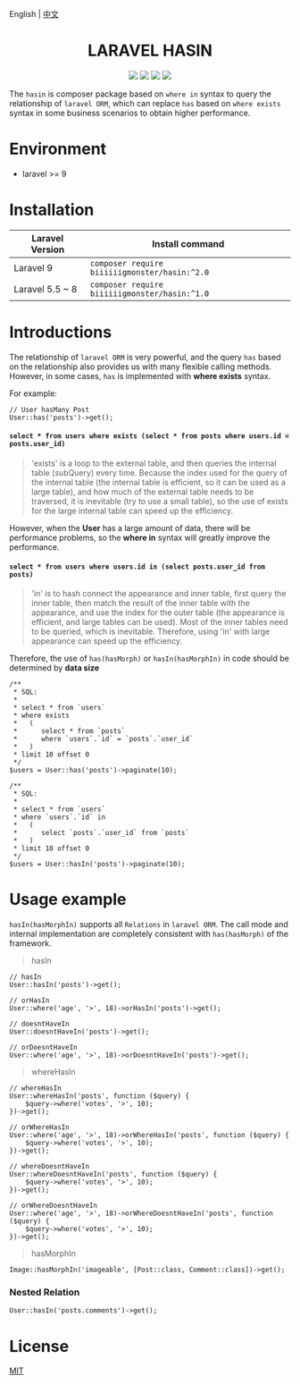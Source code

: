 English | [中文](./README-CN.md)

<div align="center">

# LARAVEL HASIN

<p>
    <a href="https://github.com/biiiiiigmonster/hasin/blob/master/LICENSE"><img src="https://img.shields.io/badge/license-MIT-7389D8.svg?style=flat" ></a>
    <a href="https://github.com/biiiiiigmonster/hasin/releases" ><img src="https://img.shields.io/github/release/biiiiiigmonster/hasin.svg?color=4099DE" /></a> 
    <a href="https://packagist.org/packages/biiiiiigmonster/hasin"><img src="https://img.shields.io/packagist/dt/biiiiiigmonster/hasin.svg?color=" /></a> 
    <a><img src="https://img.shields.io/badge/php-8+-59a9f8.svg?style=flat" /></a> 
</p>

</div>

The `hasin` is composer package based on `where in` syntax to query the relationship of `laravel ORM`, which can replace `has` based on `where exists` syntax in some business scenarios to obtain higher performance.

# Environment

- laravel >= 9


# Installation
| Laravel Version | Install command |
| ---- | ---- |
| Laravel 9 | ``` composer require biiiiiigmonster/hasin:^2.0 ``` |
| Laravel 5.5 ~ 8 | ``` composer require biiiiiigmonster/hasin:^1.0 ``` |

# Introductions

The relationship of `laravel ORM` is very powerful, and the query `has` based on the relationship also provides us with many flexible calling methods. However, in some cases, `has` is implemented with **where exists** syntax.

For example:
```injectablephp
// User hasMany Post
User::has('posts')->get();
```
#### `select * from users where exists (select * from posts where users.id = posts.user_id)`
> 'exists' is a loop to the external table, and then queries the internal table (subQuery) every time. Because the index used for the query of the internal table (the internal table is efficient, so it can be used as a large table), and how much of the external table needs to be traversed, it is inevitable (try to use a small table), so the use of exists for the large internal table can speed up the efficiency.

However, when the **User** has a large amount of data, there will be performance problems, so the **where in** syntax will greatly improve the performance.

#### `select * from users where users.id in (select posts.user_id from posts)`
> 'in' is to hash connect the appearance and inner table, first query the inner table, then match the result of the inner table with the appearance, and use the index for the outer table (the appearance is efficient, and large tables can be used). Most of the inner tables need to be queried, which is inevitable. Therefore, using 'in' with large appearance can speed up the efficiency.

Therefore, the use of `has(hasMorph)` or `hasIn(hasMorphIn)` in code should be determined by **data size**

```injectablephp
/**
 * SQL:
 * 
 * select * from `users` 
 * where exists 
 *   ( 
 *      select * from `posts` 
 *      where `users`.`id` = `posts`.`user_id` 
 *   ) 
 * limit 10 offset 0
 */
$users = User::has('posts')->paginate(10);

/**
 * SQL:
 * 
 * select * from `users` 
 * where `users`.`id` in  
 *   ( 
 *      select `posts`.`user_id` from `posts` 
 *   ) 
 * limit 10 offset 0
 */
$users = User::hasIn('posts')->paginate(10);
```

# Usage example

`hasIn(hasMorphIn)` supports all `Relations` in `laravel ORM`. The call mode and internal implementation are completely consistent with `has(hasMorph)` of the framework.

> hasIn

```injectablephp
// hasIn
User::hasIn('posts')->get();

// orHasIn
User::where('age', '>', 18)->orHasIn('posts')->get();

// doesntHaveIn
User::doesntHaveIn('posts')->get();

// orDoesntHaveIn
User::where('age', '>', 18)->orDoesntHaveIn('posts')->get();
```

> whereHasIn

```injectablephp
// whereHasIn
User::whereHasIn('posts', function ($query) {
    $query->where('votes', '>', 10);
})->get();

// orWhereHasIn
User::where('age', '>', 18)->orWhereHasIn('posts', function ($query) {
    $query->where('votes', '>', 10);
})->get();

// whereDoesntHaveIn
User::whereDoesntHaveIn('posts', function ($query) {
    $query->where('votes', '>', 10);
})->get();

// orWhereDoesntHaveIn
User::where('age', '>', 18)->orWhereDoesntHaveIn('posts', function ($query) {
    $query->where('votes', '>', 10);
})->get();
```

> hasMorphIn

```injectablephp
Image::hasMorphIn('imageable', [Post::class, Comment::class])->get();
```

### Nested Relation

```injectablephp
User::hasIn('posts.comments')->get();
```

# License
[MIT](./LICENSE)
